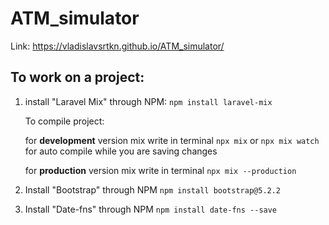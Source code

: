 # ATM_simulator

Link: <a> https://vladislavsrtkn.github.io/ATM_simulator/ </a>

<h2>To work on a project:</h2>

1.  install "Laravel Mix" through NPM: `npm install laravel-mix`

    To compile project:

    for <b>development</b> version mix write in terminal `npx mix` or `npx mix watch` for auto compile while you are saving changes

    for <b>production</b> version mix write in terminal `npx mix --production`

2.  Install "Bootstrap" through NPM `npm install bootstrap@5.2.2`
3.  Install "Date-fns" through NPM `npm install date-fns --save`
